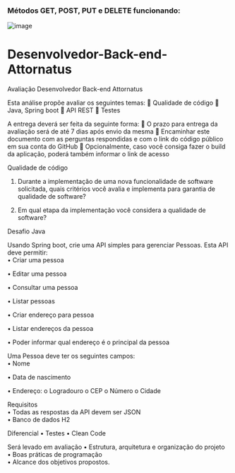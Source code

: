 ### Métodos GET, POST, PUT e DELETE funcionando: 

![image](https://user-images.githubusercontent.com/92825608/211450979-16a62f84-652c-43e3-b38e-c6229eb11c5b.png)

# Desenvolvedor-Back-end-Attornatus


Avaliação Desenvolvedor Back-end Attornatus


Esta análise propõe avaliar os seguintes temas: 
	Qualidade de código
	Java, Spring boot
	API REST
	Testes

A entrega deverá ser feita da seguinte forma:
	O prazo para entrega da avaliação será de até 7 dias após envio da mesma
	Encaminhar este documento com as perguntas respondidas e com o link do código público em sua conta do GitHub
	Opcionalmente, caso você consiga fazer o build da aplicação, poderá também informar o link de acesso


Qualidade de código

1.	Durante a implementação de uma nova funcionalidade de software solicitada, quais critérios você avalia e implementa para garantia de qualidade de software?


2.	Em qual etapa da implementação você considera a qualidade de software?


Desafio Java

Usando Spring boot, crie uma API simples para gerenciar Pessoas. Esta API deve permitir:  
•	Criar uma pessoa

•	Editar uma pessoa

•	Consultar uma pessoa

•	Listar pessoas

•	Criar endereço para pessoa

•	Listar endereços da pessoa

•	Poder informar qual endereço é o principal da pessoa  

Uma Pessoa deve ter os seguintes campos:  
•	Nome

•	Data de nascimento

•	Endereço:
o	Logradouro
o	CEP
o	Número
o	Cidade

Requisitos  
•	Todas as respostas da API devem ser JSON  
•	Banco de dados H2

Diferencial
•	Testes
•	Clean Code
 
Será levado em avaliação 
•	Estrutura, arquitetura e organização do projeto  
•	Boas práticas de programação  
•	Alcance dos objetivos propostos.
